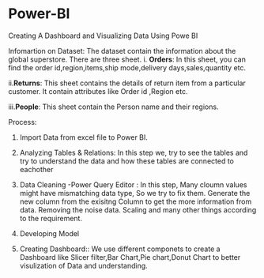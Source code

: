 # Power-BI
Creating A Dashboard and Visualizing Data Using Powe BI

Infomartion on Dataset: 
The dataset contain the information about the global superstore.
There are three sheet. 
i.  **Orders**: In this sheet, you can find the order id,region,items,ship mode,delivery days,sales,quantity etc.

ii.**Returns**: This sheet contains the details of return item from a particular customer. It contain attributes like Order id ,Region etc.

iii.**People**: This sheet contain the Person name and their regions. 


Process:
1. Import Data from excel file to Power BI.

2. Analyzing Tables & Relations: In this step we, try to see the tables and try to understand the data and how these tables are connected to eachother

3. Data Cleaning -Power Query Editor : In this step, Many cloumn values might have mismatching data type, So we try to fix them. Generate the new column from the exisitng Column to get the more information from data. Removing the noise data. Scaling and many other things according to the requirement.

4. Developing Model
 
5. Creating Dashboard:: We use different componets to create a Dashboard like Slicer filter,Bar Chart,Pie chart,Donut Chart to better visulization of Data and understanding.

